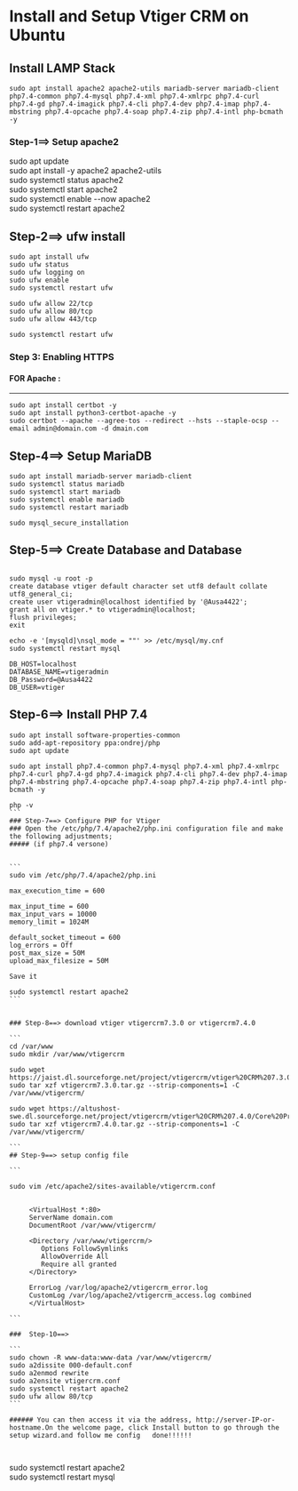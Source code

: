 
# Install and Setup Vtiger CRM on Ubuntu
## Install LAMP Stack

```
sudo apt install apache2 apache2-utils mariadb-server mariadb-client php7.4-common php7.4-mysql php7.4-xml php7.4-xmlrpc php7.4-curl php7.4-gd php7.4-imagick php7.4-cli php7.4-dev php7.4-imap php7.4-mbstring php7.4-opcache php7.4-soap php7.4-zip php7.4-intl php-bcmath -y
```

### Step-1==> Setup apache2

sudo apt update     
sudo apt install -y apache2 apache2-utils    
sudo systemctl status apache2      
sudo systemctl start apache2  
sudo systemctl enable --now apache2      
sudo systemctl restart apache2      

## Step-2==> ufw install  

```
sudo apt install ufw          
sudo ufw status          
sudo ufw logging on      
sudo ufw enable          
sudo systemctl restart ufw         

sudo ufw allow 22/tcp    
sudo ufw allow 80/tcp     
sudo ufw allow 443/tcp  

sudo systemctl restart ufw   

```


### Step 3: Enabling HTTPS
#### FOR Apache : 
-----------------------------

```
sudo apt install certbot -y   
sudo apt install python3-certbot-apache -y    
sudo certbot --apache --agree-tos --redirect --hsts --staple-ocsp --email admin@domain.com -d dmain.com   
```
     
## Step-4==> Setup MariaDB 

```
sudo apt install mariadb-server mariadb-client          
sudo systemctl status mariadb      
sudo systemctl start mariadb       
sudo systemctl enable mariadb      
sudo systemctl restart mariadb 

sudo mysql_secure_installation

```
## Step-5==> Create Database and Database


```

sudo mysql -u root -p         
create database vtiger default character set utf8 default collate utf8_general_ci;        
create user vtigeradmin@localhost identified by '@Ausa4422';          
grant all on vtiger.* to vtigeradmin@localhost;        
flush privileges;        
exit      
```

```
echo -e '[mysqld]\nsql_mode = ""' >> /etc/mysql/my.cnf          
sudo systemctl restart mysql   

```

```
DB_HOST=localhost 
DATABASE_NAME=vtigeradmin 
DB_Password=@Ausa4422 
DB_USER=vtiger

```

## Step-6==> Install PHP 7.4

``````
sudo apt install software-properties-common       
sudo add-apt-repository ppa:ondrej/php       
sudo apt update          

sudo apt install php7.4-common php7.4-mysql php7.4-xml php7.4-xmlrpc php7.4-curl php7.4-gd php7.4-imagick php7.4-cli php7.4-dev php7.4-imap php7.4-mbstring php7.4-opcache php7.4-soap php7.4-zip php7.4-intl php-bcmath -y              

php -v    
```
### Step-7==> Configure PHP for Vtiger
### Open the /etc/php/7.4/apache2/php.ini configuration file and make the following adjustments;
##### (if php7.4 versone)


```
sudo vim /etc/php/7.4/apache2/php.ini  

max_execution_time = 600   

max_input_time = 600               
max_input_vars = 10000  
memory_limit = 1024M   

default_socket_timeout = 600                      
log_errors = Off         
post_max_size = 50M      
upload_max_filesize = 50M           
      
Save it

sudo systemctl restart apache2
```


### Step-8==> download vtiger vtigercrm7.3.0 or vtigercrm7.4.0

```
cd /var/www
sudo mkdir /var/www/vtigercrm

sudo wget https://jaist.dl.sourceforge.net/project/vtigercrm/vtiger%20CRM%207.3.0/Core%20Product/vtigercrm7.3.0.tar.gz
sudo tar xzf vtigercrm7.3.0.tar.gz --strip-components=1 -C /var/www/vtigercrm/

sudo wget https://altushost-swe.dl.sourceforge.net/project/vtigercrm/vtiger%20CRM%207.4.0/Core%20Product/vtigercrm7.4.0.tar.gz
sudo tar xzf vtigercrm7.4.0.tar.gz --strip-components=1 -C /var/www/vtigercrm/    
  
```
## Step-9==> setup config file

```

sudo vim /etc/apache2/sites-available/vtigercrm.conf

   
     <VirtualHost *:80>       
     ServerName domain.com    
     DocumentRoot /var/www/vtigercrm/   
     
     <Directory /var/www/vtigercrm/>    
        Options FollowSymlinks     
        AllowOverride All     
        Require all granted   
     </Directory>   

     ErrorLog /var/log/apache2/vtigercrm_error.log     
     CustomLog /var/log/apache2/vtigercrm_access.log combined    
     </VirtualHost>

```

###  Step-10==> 

```
sudo chown -R www-data:www-data /var/www/vtigercrm/    
sudo a2dissite 000-default.conf    
sudo a2enmod rewrite     
sudo a2ensite vtigercrm.conf  
sudo systemctl restart apache2     
sudo ufw allow 80/tcp         
```

###### You can then access it via the address, http://server-IP-or-hostname.On the welcome page, click Install button to go through the setup wizard.and follow me config   done!!!!!!       



``````   
sudo systemctl restart apache2          
sudo systemctl restart mysql   

```



